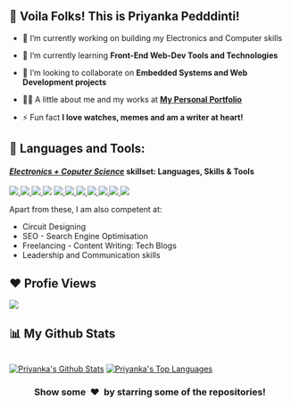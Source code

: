 ## 🙋 Voila Folks! This is Priyanka Pedddinti!

- 🔭 I’m currently working on building my Electronics and Computer skills

- 🌱 I’m currently learning **Front-End Web-Dev Tools and Technologies**

- 👯 I’m looking to collaborate on **Embedded Systems and Web Development projects**

- 👨‍💻 A little about me and my works at **[My Personal Portfolio](https://priyanka-p01.github.io)**

- ⚡ Fun fact **I love watches, memes and am a writer at heart!**

## 🚀 Languages and Tools:

<p align="left"> 
    <h4> <em><u>Electronics + Coputer Science</u></em> skillset: Languages, Skills & Tools </h4>
    <a href="https://www.arduino.cc/" target="_blank"> <img src="https://img.icons8.com/color/50/000000/arduino.png"/> </a>
    <a href="https://www.raspberrypi.org" taregt="_blank"> <img src="https://img.icons8.com/color/50/000000/raspberry-pi.png"/> </a>
    <a href="https://en.wikipedia.org/wiki/C_(programming_language)"> <img src="https://img.icons8.com/color/50/000000/c-programming.png"/> </a>
    <a href="https://en.wikipedia.org/wiki/C%2B%2B"> <img src="https://img.icons8.com/color/50/c-plus-plus-logo.png"/></a>  
    <a href="https://reactjs.org/" target="_blank"> <img src="https://img.icons8.com/color/50/000000/react-native.png"/> </a>
    <a href="https://developer.mozilla.org/en-US/docs/Web/JavaScript" target="_blank"> <img src="https://img.icons8.com/color/50/000000/javascript.png"/> </a> 
    <a href="https://www.w3.org/html/" target="_blank"> <img src="https://img.icons8.com/color/50/000000/html-5.png"/> </a> 
    <a href="https://www.w3schools.com/css/" target="_blank"> <img src="https://img.icons8.com/color/50/000000/css3.png"/> </a> 
    <a href="https://getbootstrap.com" target="_blank"> <img src="https://img.icons8.com/color/50/000000/bootstrap.png"/> </a> 
    <a href="https://www.python.org" target="_blank"> <img src="https://img.icons8.com/color/50/000000/python.png"/> </a>    
    <a href="https://www.java.com" target="_blank"> <img src="https://img.icons8.com/color/50/000000/java-coffee-cup-logo.png"/> </a>
</p>

Apart from these, I am also competent at:
 <ul>
    <li>Circuit Designing</li>
    <li>SEO - Search Engine  Optimisation</li>
    <li>Freelancing - Content Writing: Tech Blogs</li>
    <li>Leadership and Communication skills</li>
</ul>


## ❤ Profie Views 
<a href="https://github.com/priyanka-p01">
    <img src="https://komarev.com/ghpvc/?username=priyanka-p01">
</a>

## 📊 My Github Stats

  <br/>
    <a href="https://github.com/priyanka-p01/priyanka-p01"><img alt="Priyanka's Github Stats" src="https://github-readme-stats.vercel.app/api?username=priyanka-p01&show_icons=true&count_private=true&theme=react&hide_border=true&bg_color=0D1117" /></a>
  <a href="https://github.com/priyanka-p01/priyanka-p01"><img alt="Priyanka's Top Languages" src="https://github-readme-stats.vercel.app/api/top-langs/?username=priyanka-p01&langs_count=8&count_private=true&layout=compact&theme=react&hide_border=true&bg_color=0D1117" /></a>
  <br/>

<h3 align="center">Show some &nbsp;❤️&nbsp; by starring some of the repositories!</h3>

